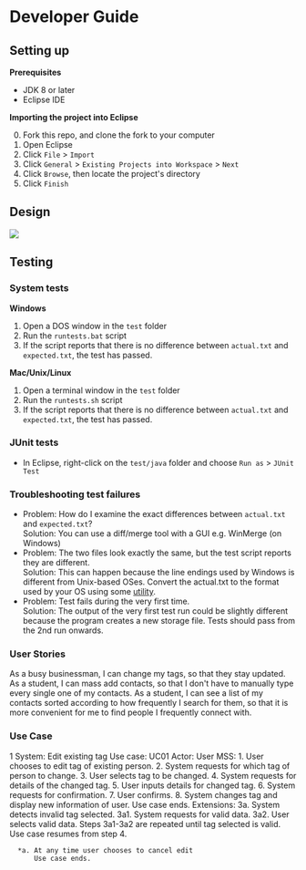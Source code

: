 # Developer Guide

## Setting up

**Prerequisites**

* JDK 8 or later 
* Eclipse IDE

**Importing the project into Eclipse**

0. Fork this repo, and clone the fork to your computer
1. Open Eclipse
2. Click `File` > `Import`
3. Click `General` > `Existing Projects into Workspace` > `Next`
4. Click `Browse`, then locate the project's directory
5. Click `Finish`

## Design
<img src="images/mainClassDiagram.png"/>

## Testing

### System tests

**Windows**

1. Open a DOS window in the `test` folder
2. Run the `runtests.bat` script
3. If the script reports that there is no difference between `actual.txt` and `expected.txt`, 
   the test has passed.

**Mac/Unix/Linux**

1. Open a terminal window in the `test` folder
2. Run the `runtests.sh` script
3. If the script reports that there is no difference between `actual.txt` and `expected.txt`, 
   the test has passed.

### JUnit tests

* In Eclipse, right-click on the `test/java` folder and choose `Run as` > `JUnit Test`

### Troubleshooting test failures

* Problem: How do I examine the exact differences between `actual.txt` and `expected.txt`?<br>
  Solution: You can use a diff/merge tool with a GUI e.g. WinMerge (on Windows)
* Problem: The two files look exactly the same, but the test script reports they are different.<br>
  Solution: This can happen because the line endings used by Windows is different from Unix-based
  OSes. Convert the actual.txt to the format used by your OS using some [utility](https://kb.iu.edu/d/acux).
* Problem: Test fails during the very first time.<br>
  Solution: The output of the very first test run could be slightly different because the program
  creates a new storage file. Tests should pass from the 2nd run onwards.
  
  
### User Stories
  As a busy businessman, I can change my tags, so that they stay updated.
  As a student, I can mass add contacts, so that I don't have to manually type every single one of my contacts.
  As a student, I can see a list of my contacts sorted according to how frequently I search for them, so that it is more convenient for me to find people I frequently connect with.
  
### Use Case

 1 
  System: Edit existing tag
  Use case: UC01
  Actor: User
  MSS: 
      1. User chooses to edit tag of existing person.
      2. System requests for which tag of person to change.
      3. User selects tag to be changed.
      4. System requests for details of the changed tag.
      5. User inputs details for changed tag.
      6. System requests for confirmation.
      7. User confirms.
      8. System changes tag and display new information of user.
      		Use case ends.
  Extensions:
  	  3a. System detects invalid tag selected.
  	  	3a1. System requests for valid data.
  	  	3a2. User selects valid data.
  	  Steps 3a1-3a2 are repeated until tag selected is valid.
  	  Use case resumes from step 4.
  	  
  	  *a. At any time user chooses to cancel edit
  	  	  Use case ends.
